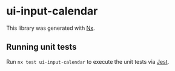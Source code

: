 # ui-input-calendar

This library was generated with [Nx](https://nx.dev).

## Running unit tests

Run `nx test ui-input-calendar` to execute the unit tests via [Jest](https://jestjs.io).
